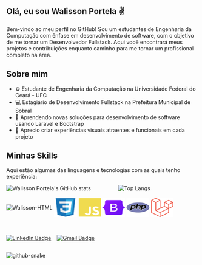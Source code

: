 ## Olá, eu sou Walisson Portela ✌️

Bem-vindo ao meu perfil no GitHub! Sou um estudantes de Engenharia da Computação com ênfase em desenvolvimento de software, com o objetivo de me tornar um Desenvolvedor Fullstack. Aqui você encontrará meus projetos e contribuições enquanto caminho para me tornar um profissional completo na área.

## Sobre mim

- ⚙️ Estudante de Engenharia da Computação na Universidade Federal do Ceará - UFC
- 💻 Estagiário de Desenvolvimento Fullstack na Prefeitura Municipal de Sobral
- 🌱 Aprendendo novas soluções para desenvolvimento de software usando Laravel e Bootstrap
- 🔭 Aprecio criar experiências visuais atraentes e funcionais em cada projeto

## Minhas Skills

Aqui estão algumas das linguagens e tecnologias com as quais tenho experiência:

<div style="display: flex; justify-content: space-around; gap: 20px;">
  <img src="https://github-readme-stats.vercel.app/api?username=walissonportela&show_icons=true&theme=transparent" alt="Walisson Portela's GitHub stats" width="400" />
  <img src="https://github-readme-stats.vercel.app/api/top-langs/?username=walissonportela&layout=compact&theme=dark" alt="Top Langs" width="305" />
</div>

<div style="display: inline_block; gap: 10px;"><br>
  <img align="center" alt="Walisson-HTML" height="50" width="60" src="https://cdn.jsdelivr.net/gh/devicons/devicon@latest/icons/html5/html5-original.svg">
  <img align="center" alt="Walisson-CSS" height="50" width="60" src="https://raw.githubusercontent.com/devicons/devicon/master/icons/css3/css3-original.svg">
  <img align="center" alt="Walisson-JS" height="50" width="60" src="https://raw.githubusercontent.com/devicons/devicon/master/icons/javascript/javascript-plain.svg">
  <img align="center" alt="Walisson-Bootstrap" height="50" width="60" src="https://github.com/devicons/devicon/blob/master/icons/bootstrap/bootstrap-original.svg">
  <img align="center" alt="Walisson-PHP" height="50" width="60" src="https://github.com/devicons/devicon/blob/master/icons/php/php-original.svg">
  <img align="center" alt="Walisson-Laravel" height="50" width="60" src="https://github.com/devicons/devicon/blob/master/icons/laravel/laravel-original.svg">
</div> <br>

##

<div style="display: flex; gap: 15px;">
  <a href="https://www.linkedin.com/in/walissonportela/" target="_blank">
    <img src="https://img.shields.io/badge/LinkedIn-0077B5?style=for-the-badge&logo=linkedin&logoColor=white" alt="LinkedIn Badge" />
  </a>
  <a href="mailto:walissonportela36@gmail.com">
    <img src="https://img.shields.io/badge/Gmail-D14836?style=for-the-badge&logo=gmail&logoColor=white" alt="Gmail Badge" />
  </a>
</div>

##

<picture>
  <source media="(prefers-color-scheme: dark)" srcset="github-snake-dark.svg" />
  <source media="(prefers-color-scheme: light)" srcset="github-snake.svg" />
  <img alt="github-snake" src="github-snake.svg" />
</picture>

##


